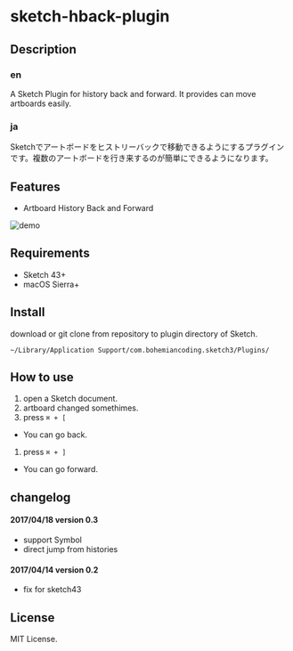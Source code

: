 # sketch-hback-plugin

## Description

### en

A Sketch Plugin for history back and forward. It provides can move artboards easily.

### ja

Sketchでアートボードをヒストリーバックで移動できるようにするプラグインです。複数のアートボードを行き来するのが簡単にできるようになります。

## Features

- Artboard History Back and Forward

![demo](https://github.com/YusukeKokubo/sketch-hback-plugin/blob/master/hback-demo.gif?raw=true)

## Requirements

- Sketch 43+
- macOS Sierra+


## Install

download or git clone from repository to plugin directory of Sketch.

`~/Library/Application Support/com.bohemiancoding.sketch3/Plugins/`

## How to use

1. open a Sketch document.
1. artboard changed somethimes.
1. press `⌘ + [`
  - You can go back.
1. press `⌘ + ]`
  - You can go forward.

## changelog

#### 2017/04/18 version 0.3

- support Symbol
- direct jump from histories

#### 2017/04/14 version 0.2

- fix for sketch43

## License

MIT License.
